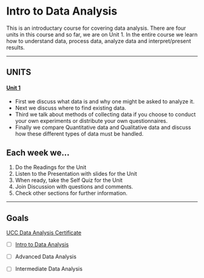 # Intro to Data Analysis
This is an introductary course for covering data analysis. There are four units in this course and so far, we are on Unit 1. In the entire course we learn how to understand data, process data, analyze data and interpret/present results.
***
## UNITS

#### [Unit 1](/intro_to_data_analysis/unit_1.md)
- First we discuss what data is and why one might be asked to analyze it.
- Next we discuss where to find existing data.
- Third we talk about methods of collecting data if you choose to conduct your own experiments or distribute your own questionnaires.
- Finally we compare Quantitative data and Qualitative data and discuss how these different types of data must be handled.

## Each week we...
1. Do the Readings for the Unit
2. Listen to the Presentation with slides for the Unit
3. When ready, take the Self Quiz for the Unit
4. Join Discussion with questions and comments.
5. Check other sections for further information.
   
***
## Goals
[UCC Data Analysis Certificate](https://www.yougotclass.org/certificate/how-it-works.cfm//Ucc/Certificate-in-Data-Analysis)
- [ ] [Intro to Data Analysis](https://ugotclass.org/View/outer-welcome.cfm)
- [ ] Advanced Data Analysis
- [ ] Intermediate Data Analysis

